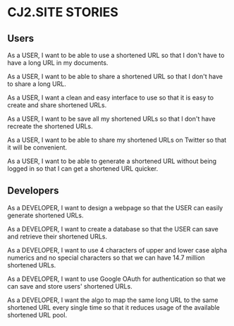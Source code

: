 # CJ2.SITE STORIES

## Users

As a USER, I want to be able to use a shortened URL so that I don't have to have a long URL in my documents.

As a USER, I want to be able to share a shortened URL so that I don't have to share a long URL.

As a USER, I want a clean and easy interface to use so that it is easy to create and share shortened URLs.

As a USER, I want to be save all my shortened URLs so that I don't have recreate the shortened URLs.

As a USER, I want to be able to share my shortened URLs on Twitter so that it will be convenient.

As a USER, I want to be able to generate a shortened URL without being logged in so that I can get a shortened URL quicker.

## Developers

As a DEVELOPER, I want to design a webpage so that the USER can easily generate shortened URLs.

As a DEVELOPER, I want to create a database so that the USER can save and retrieve their shortened URLs.

As a DEVELOPER, I want to use 4 characters of upper and lower case alpha numerics and no special characters so that we can have 14.7 million shortened URLs.

As a DEVELOPER, I want to use Google OAuth for authentication so that we can save and store users' shortened URLs.

As a DEVELOPER, I want the algo to map the same long URL to the same shortened URL every single time so that it reduces usage of the available shortened URL pool.

